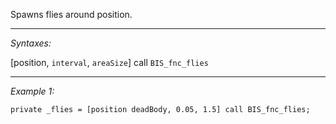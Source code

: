 Spawns flies around position.


---
*Syntaxes:*

[position, `interval`, `areaSize`] call `BIS_fnc_flies`

---
*Example 1:*

```sqf
private _flies = [position deadBody, 0.05, 1.5] call BIS_fnc_flies;
```